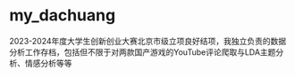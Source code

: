 # my_dachuang
2023-2024年度大学生创新创业大赛北京市级立项良好结项，我独立负责的数据分析工作存档，包括但不限于对两款国产游戏的YouTube评论爬取与LDA主题分析、情感分析等等
